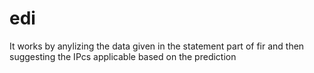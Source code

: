 # edi
It works by anylizing the data given in the statement part of fir and then suggesting the IPcs applicable based on the prediction 
